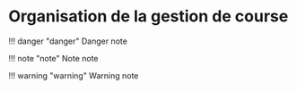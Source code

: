 # Organisation de la gestion de course

!!! danger "danger"
    Danger note

!!! note "note"
    Note note

!!! warning "warning"
    Warning note
